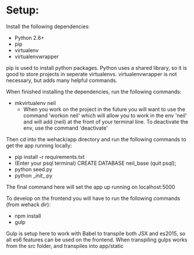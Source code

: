 # Setup:

Install the following dependencies:
- Python 2.6+
- pip
- virtualenv
- virtualenvwrapper

pip is used to install python packages. Python uses a shared library, so it is good to store projects in
seperate virtualenvs. virtualenvwrapper is not necessary, but adds many helpful commands.

When finished installing the dependencies, run the following commands:
- mkvirtualenv neil
  - When you work on the project in the future you will want to use the command 'workon neil' which will allow you to work in the env 'neil' and will add (neil) at the front of your terminal line. To deactivate
  the env, use the command 'deactivate'

Then cd into the wehack/app directory and run the following commands to get the app running locally:
- pip install -r requirements.txt
- (Enter your psql terminal) CREATE DATABASE neil_base (quit psql);
- python seed.py
- python \__init__.py

The final command here will set the app up running on localhost:5000

To develop on the frontend you will have to run the following commands (from wehack dir):
- npm install
- gulp

Gulp is setup here to work with Babel to transpile both JSX and es2015, so all
es6 features can be used on the frontend. When transpiling gulps works from the src folder, and transpiles
into app/static
